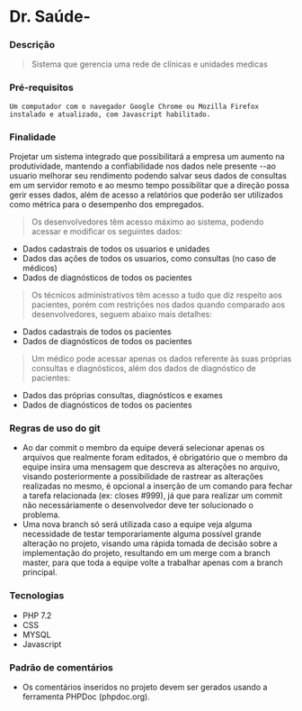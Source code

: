﻿# Dr. Saúde-
### Descrição
> Sistema que gerencia uma rede de clínicas e unidades medicas
### Pré-requisitos
```
Um computador com o navegador Google Chrome ou Mozilla Firefox instalado e atualizado, com Javascript habilitado.
```
### Finalidade
Projetar um sistema integrado que possibilitará a empresa um aumento na produtividade, mantendo a confiabilidade nos dados nele presente
--ao usuario melhorar seu rendimento podendo salvar seus dados de consultas em um servidor remoto e ao mesmo tempo possibilitar que a direção possa gerir esses dados, além de acesso a relatórios que poderão ser utilizados como métrica para o desempenho dos empregados.

> Os desenvolvedores têm acesso máximo ao sistema, podendo acessar e modificar os seguintes dados:
- Dados cadastrais de todos os usuarios e unidades
- Dados das ações de todos os usuarios, como consultas (no caso de médicos)
- Dados de diagnósticos de todos os pacientes

> Os técnicos administrativos têm acesso a tudo que diz respeito aos pacientes, porém com restrições nos dados quando comparado aos desenvolvedores, seguem abaixo mais detalhes:
- Dados cadastrais de todos os pacientes
- Dados de diagnósticos de todos os pacientes

> Um médico pode acessar apenas os dados referente às suas próprias consultas e diagnósticos, além dos dados de diagnóstico de pacientes:
- Dados das próprias consultas, diagnósticos e exames
- Dados de diagnósticos de todos os pacientes

### Regras de uso do git
- Ao dar commit o membro da equipe deverá selecionar apenas os arquivos que realmente foram editados, é obrigatório que o membro da equipe insira uma mensagem que descreva as alterações no arquivo, visando posteriormente a possibilidade de rastrear as alterações realizadas no mesmo, é opcional a inserção de um comando para fechar a tarefa relacionada (ex: closes #999), já que para realizar um commit não necessáriamente o desenvolvedor deve ter solucionado o problema.
- Uma nova branch só será utilizada caso a equipe veja alguma necessidade de testar temporariamente alguma possível grande alteração no projeto, visando uma rápida tomada de decisão sobre a implementação do projeto, resultando em um merge com a branch master, para que toda a equipe volte a trabalhar apenas com a branch principal.

### Tecnologias
- PHP 7.2
- CSS
- MYSQL
- Javascript

### Padrão de comentários
- Os comentários inseridos no projeto devem ser gerados usando a ferramenta PHPDoc (phpdoc.org).
